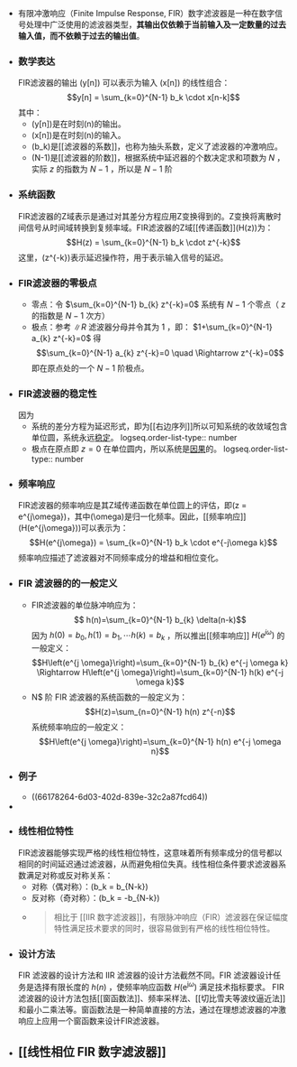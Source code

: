 - 有限冲激响应（Finite Impulse Response, FIR）数字滤波器是一种在数字信号处理中广泛使用的滤波器类型，**其输出仅依赖于当前输入及一定数量的过去输入值，而不依赖于过去的输出值**。
- ### 数学表达
  FIR滤波器的输出 \(y[n]\) 可以表示为输入 \(x[n]\) 的线性组合：
  $$y[n] = \sum_{k=0}^{N-1} b_k \cdot x[n-k]$$
  其中：
	- \(y[n]\)是在时刻\(n\)的输出。
	- \(x[n]\)是在时刻\(n\)的输入。
	- \(b_k\)是[[滤波器的系数]]，也称为抽头系数，定义了滤波器的冲激响应。
	- \(N-1\)是[[滤波器的阶数]]，根据系统中延迟器的个数决定求和项数为 $N$ ，实际 $z$ 的指数为 $N-1$ ，所以是 $N-1$ 阶
- ### 系统函数
  FIR滤波器的Z域表示是通过对其差分方程应用Z变换得到的。Z变换将离散时间信号从时间域转换到复频率域。FIR滤波器的Z域[[传递函数]]\(H(z)\)为：
  $$H(z) = \sum_{k=0}^{N-1} b_k \cdot z^{-k}$$
  这里，\(z^{-k}\)表示延迟操作符，用于表示输入信号的延迟。
- ### FIR滤波器的零极点
	- 零点：令 $\sum_{k=0}^{N-1} b_{k} z^{-k}=0$ 系统有 $N-1$ 个零点（ $z$ 的指数是 $N-1$ 次方）
	- 极点：参考 $\| R$ 滤波器分母并令其为 $1$ ，即： $1+\sum_{k=0}^{N-1} a_{k} z^{-k}=0$ 
	  得 
	  $$\sum_{k=0}^{N-1} a_{k} z^{-k}=0 \quad \Rightarrow z^{-k}=0$$ 
	  即在原点处的一个 $N-1$ 阶极点。
- ### FIR滤波器的稳定性
  因为
	- 系统的差分方程为延迟形式，即为[[右边序列]]所以可知系统的收敛域包含单位圆，系统永远[稳定]([[系统稳定性]])。
	  logseq.order-list-type:: number
	- 极点在原点即 $z=0$ 在单位圆内，所以系统是[因果]([[因果性]])的。
	  logseq.order-list-type:: number
- ### 频率响应
  FIR滤波器的频率响应是其Z域传递函数在单位圆上的评估，即\(z = e^{j\omega}\)，其中\(\omega\)是归一化频率。因此，[[频率响应]]\(H(e^{j\omega})\)可以表示为：
  $$H(e^{j\omega}) = \sum_{k=0}^{N-1} b_k \cdot e^{-j\omega k}$$
  频率响应描述了滤波器对不同频率成分的增益和相位变化。
- ### FIR 滤波器的的一般定义
	- FIR滤波器的单位脉冲响应为：
	  $$
	  h(n)=\sum_{k=0}^{N-1} b_{k} \delta(n-k)$$ 
	  因为 $h(0)=b_{0}, h(1)=b_{1}, \cdots h(k)=b_{k}$ ，所以推出[[频率响应]] $H(e^{j\omega})$ 的一般定义：
	  $$H\left(e^{j \omega}\right)=\sum_{k=0}^{N-1} b_{k} e^{-j \omega k} \Rightarrow H\left(e^{j \omega}\right)=\sum_{k=0}^{N-1} h(k) e^{-j \omega k}$$
	- N$ 阶 FIR 滤波器的系统函数的一般定义为：
	  $$H(z)=\sum_{n=0}^{N-1} h(n) z^{-n}$$
	  系统频率响应的一般定义：
	  $$H\left(e^{j \omega}\right)=\sum_{k=0}^{N-1} h(n) e^{-j \omega n}$$
- ### 例子
	- ((66178264-6d03-402d-839e-32c2a87fcd64))
-
- ### 线性相位特性
  FIR滤波器能够实现严格的线性相位特性，这意味着所有频率成分的信号都以相同的时间延迟通过滤波器，从而避免相位失真。线性相位条件要求滤波器系数满足对称或反对称关系：
	- 对称（偶对称）：\(b_k = b_{N-k}\)
	- 反对称（奇对称）：\(b_k = -b_{N-k}\)
	- >相比于 [[IIR 数字滤波器]]，有限脉冲响应（FIR）滤波器在保证幅度特性满足技术要求的同时，很容易做到有严格的线性相位特性。
- ### 设计方法
  FIR 滤波器的设计方法和 IIR 滤波器的设计方法截然不同。FIR 滤波器设计任务是选择有限长度的 $h(n)$ ，使频率响应函数 $H\left(\mathrm{e}^{\mathrm{j} \omega}\right)$ 满足技术指标要求。
  FIR滤波器的设计方法包括[[窗函数法]]、频率采样法、[[切比雪夫等波纹逼近法]]和最小二乘法等。窗函数法是一种简单直接的方法，通过在理想滤波器的冲激响应上应用一个窗函数来设计FIR滤波器。
- ## [[线性相位 FIR 数字滤波器]]